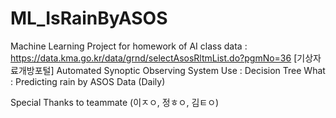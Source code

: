 # ML_IsRainByASOS
Machine Learning Project for homework of AI class
data : https://data.kma.go.kr/data/grnd/selectAsosRltmList.do?pgmNo=36 [기상자료개방포털] Automated Synoptic Observing System
Use : Decision Tree
What : Predicting rain by ASOS Data (Daily)

Special Thanks to teammate (이ㅈㅇ, 정ㅎㅇ, 김ㅌㅇ)
